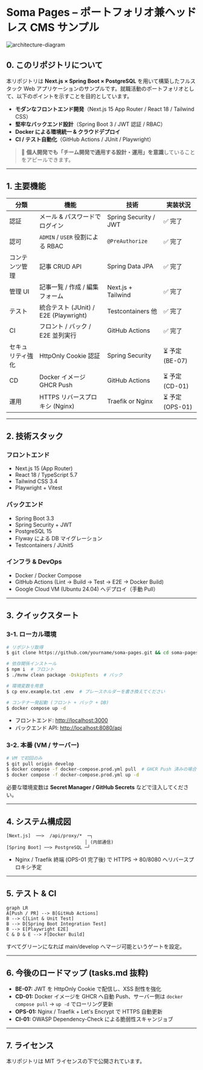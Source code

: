# Soma Pages – ポートフォリオ兼ヘッドレス CMS サンプル

![architecture-diagram](docs/architecture.png)

## 0. このリポジトリについて

本リポジトリは **Next.js × Spring Boot × PostgreSQL** を用いて構築したフルスタック Web アプリケーションのサンプルです。就職活動のポートフォリオとして、以下のポイントを示すことを目的としています。

* **モダンなフロントエンド開発**（Next.js 15 App Router / React 18 / Tailwind CSS）
* **堅牢なバックエンド設計**（Spring Boot 3 / JWT 認証 / RBAC）
* **Docker による環境統一 & クラウドデプロイ**
* **CI / テスト自動化**（GitHub Actions / JUnit / Playwright）

> 🌱 **個人開発でも「チーム開発で通用する設計・運用」を意識**していることをアピールできます。

---

## 1. 主要機能

| 分類 | 機能 | 技術 | 実装状況 |
|------|------|------|----------|
| 認証 | メール & パスワードでログイン | Spring Security / JWT | ✅ 完了 |
| 認可 | `ADMIN` / `USER` 役割による RBAC | `@PreAuthorize` | ✅ 完了 |
| コンテンツ管理 | 記事 CRUD API | Spring Data JPA | ✅ 完了 |
| 管理 UI | 記事一覧 / 作成 / 編集フォーム | Next.js + Tailwind | ✅ 完了 |
| テスト | 統合テスト (JUnit) / E2E (Playwright) | Testcontainers 他 | ✅ 完了 |
| CI | フロント / バック / E2E 並列実行 | GitHub Actions | ✅ 完了 |
| セキュリティ強化 | HttpOnly Cookie 認証 | Spring Security | ⏳ 予定 (BE-07) |
| CD | Docker イメージ GHCR Push | GitHub Actions | ⏳ 予定 (CD-01) |
| 運用 | HTTPS リバースプロキシ (Nginx) | Traefik or Nginx | ⏳ 予定 (OPS-01) |

---

## 2. 技術スタック

### フロントエンド
* Next.js 15 (App Router)
* React 18 / TypeScript 5.7
* Tailwind CSS 3.4
* Playwright + Vitest

### バックエンド
* Spring Boot 3.3
* Spring Security + JWT
* PostgreSQL 15
* Flyway による DB マイグレーション
* Testcontainers / JUnit5

### インフラ & DevOps
* Docker / Docker Compose
* GitHub Actions (Lint → Build → Test → E2E → Docker Build)
* Google Cloud VM (Ubuntu 24.04) へデプロイ（手動 Pull）

---

## 3. クイックスタート

### 3-1. ローカル環境
```bash
# リポジトリ取得
$ git clone https://github.com/yourname/soma-pages.git && cd soma-pages

# 依存関係インストール
$ npm i  # フロント
$ ./mvnw clean package -DskipTests  # バック

# 環境変数を用意
$ cp env.example.txt .env  # プレースホルダーを書き換えてください

# コンテナ一発起動 (フロント + バック + DB)
$ docker compose up -d
```

* フロントエンド: <http://localhost:3000>
* バックエンド API: <http://localhost:8080/api>

### 3-2. 本番 (VM / サーバー)
```bash
# VM で初回のみ
$ git pull origin develop
$ docker compose -f docker-compose.prod.yml pull  # GHCR Push 済みの場合
$ docker compose -f docker-compose.prod.yml up -d
```
必要な環境変数は **Secret Manager / GitHub Secrets** などで注入してください。

---

## 4. システム構成図
```
[Next.js]  ──>  /api/proxy/*  ─┐
                             │ (内部通信)
[Spring Boot] ──> PostgreSQL ─┘
```
* Nginx / Traefik 終端 (OPS-01 完了後) で HTTPS → 80/8080 へリバースプロキシ予定

---

## 5. テスト & CI

```mermaid
graph LR
A[Push / PR] --> B[GitHub Actions]
B --> C[Lint & Unit Test]
B --> D[Spring Boot Integration Test]
B --> E[Playwright E2E]
C & D & E --> F[Docker Build]
```
すべてグリーンになれば main/develop へマージ可能というゲートを設定。

---

## 6. 今後のロードマップ (tasks.md 抜粋)
* **BE-07:** JWT を HttpOnly Cookie で配信し、XSS 耐性を強化
* **CD-01:** Docker イメージを GHCR へ自動 Push、サーバー側は `docker compose pull` → `up -d` でローリング更新
* **OPS-01:** Nginx / Traefik + Let's Encrypt で HTTPS 自動更新
* **CI-01:** OWASP Dependency-Check による脆弱性スキャンジョブ

---

## 7. ライセンス
本リポジトリは MIT ライセンスの下で公開されています。

